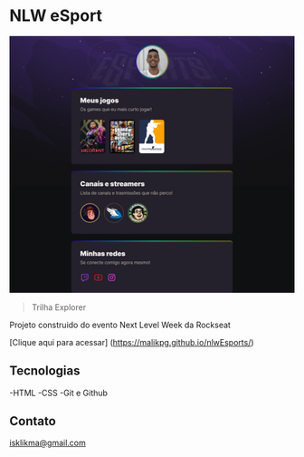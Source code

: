 # NLW eSport

![preview](./github/preview.png)

> Trilha Explorer

Projeto construido do 
evento Next Level Week 
da Rockseat

[Clique aqui para acessar]
(https://malikpg.github.io/nlwEsports/)
## Tecnologias

-HTML
-CSS
-Git e Github

## Contato

isklikma@gmail.com